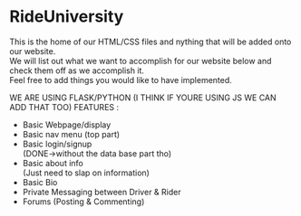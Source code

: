 # RideUniversity

This is the home of our HTML/CSS files and nything that will be added onto our website. <br> 
We will list out what we want to accomplish for our website below and check them off as we accomplish it. <br>
Feel free to add things you would like to have implemented. 

WE ARE USING FLASK/PYTHON (I THINK IF YOURE USING JS WE CAN ADD THAT TOO)
FEATURES :
<table>
<ul>
  <li> Basic Webpage/display </li>
  <li> Basic nav menu (top part) </li>
  <li> Basic login/signup </li> (DONE->without the data base part tho)
  <li> Basic about info </li> (Just need to slap on information)
  <li> Basic Bio </li>
  <li> Private Messaging between Driver & Rider </li>
  <li> Forums (Posting & Commenting) </li>
</ul> 
</table>

